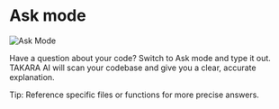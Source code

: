 # Ask mode

  <img src="images/askui.png" alt="Ask Mode" />

Have a question about your code? Switch to Ask mode and type it out. TAKARA AI will scan your codebase and give you a clear, accurate explanation.

Tip: Reference specific files or functions for more precise answers.
